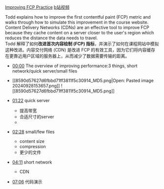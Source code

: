 [Improving FCP Practice](https://frontendmasters.com/courses/web-perf/improving-fcp-practice/)
[b站视频](https://www.bilibili.com/video/BV1s34y1r7hB?p=21&vd_source=22af953ea4c09540ad1966711a2d53f0)

Todd explains how to improve the first contentful paint (FCP) metric and walks through how to simulate this improvement in the course website. Content Delivery Networks (CDNs) are an effective tool to improve FCP because they cache content on a server closer to the user's region which reduces the distance the data needs to travel.  
Todd 解释了如何**改进首次内容绘制 (FCP) 指标**，并演示了如何在课程网站中模拟这种改进。内容交付网络 (CDN) 是改进 FCP 的有效工具，因为它们将内容缓存在更靠近用户区域的服务器上，从而减少了数据需要传输的距离。


- [00:00](https://www.bilibili.com/video/BV1s34y1r7hB?p=21&t=0.831957#t=0.83) The overview of improving performance:3 things, short network/quick server/small files 
- [[8590d57627d6fbbd71ff3811f5c30914_MD5.png|Open: Pasted image 20240928153657.png]]
![[8590d57627d6fbbd71ff3811f5c30914_MD5.png]]

- [01:22](https://www.bilibili.com/video/BV1s34y1r7hB?p=21&t=82.379264#t=01:22.38) quick server
	- 提高带宽
	- 合适尺寸的server
	- 
- [02:28](https://www.bilibili.com/video/BV1s34y1r7hB?p=21&t=148.021799#t=02:28.02) small/few files
	- content size
	- compression
	- 更少的文件
- [04:11](https://www.bilibili.com/video/BV1s34y1r7hB?p=21&t=251.268498#t=04:11.27) short network
	- CDN
- [07:06](https://www.bilibili.com/video/BV1s34y1r7hB?p=21&t=426.183582#t=07:06.18) 代码演示